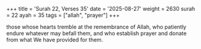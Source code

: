 +++
title = 'Surah 22, Verses 35'
date = '2025-08-27'
weight = 2630
surah = 22
ayah = 35
tags = ["allah", "prayer"]
+++

those whose hearts tremble at the remembrance of Allah, who patiently endure whatever may befall them, and who establish prayer and donate from what We have provided for them.